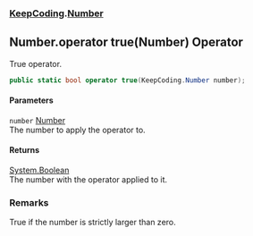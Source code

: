 ### [KeepCoding](KeepCoding.md 'KeepCoding').[Number](KeepCoding_Number.md 'KeepCoding.Number')
## Number.operator true(Number) Operator
True operator.  
```csharp
public static bool operator true(KeepCoding.Number number);
```
#### Parameters
<a name='KeepCoding_Number_op_True(KeepCoding_Number)_number'></a>
`number` [Number](KeepCoding_Number.md 'KeepCoding.Number')  
The number to apply the operator to.
  
#### Returns
[System.Boolean](https://docs.microsoft.com/en-us/dotnet/api/System.Boolean 'System.Boolean')  
The number with the operator applied to it.
### Remarks
True if the number is strictly larger than zero.  
